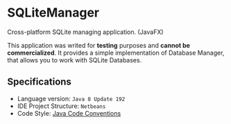 # SQLiteManager
Cross-platform SQLite managing application. (JavaFX)

This application was writed for **testing** purposes and **cannot be commercialized**.
It provides a simple implementation of Database Manager, that allows you to work with SQLite Databases.

## Specifications
- Language version: `Java 8 Update 192`
- IDE Project Structure: `Netbeans`
- Code Style: [Java Code Conventions](https://www.oracle.com/technetwork/java/codeconventions-150003.pdf)
